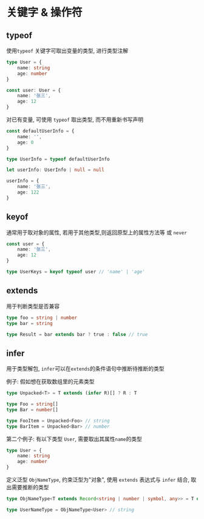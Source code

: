 # 关键字 & 操作符

## typeof

使用`typeof` 关键字可取出变量的类型, 进行类型注解

```typescript
type User = {
	name: string
	age: number
}

const user: User = {
	name: '张三',
	age: 12
}
```

对已有变量, 可使用 `typeof` 取出类型, 而不用重新书写声明

```typescript
const defaultUserInfo = {
	name: '',
	age: 0
}

type UserInfo = typeof defaultUserInfo

let userInfo: UserInfo | null = null

userInfo = {
	name: '张三',
	age: 122
}
```

## keyof

通常用于取对象的属性, 若用于其他类型,则返回原型上的属性方法等 或 `never`

```typescript
const user = {
	name: '张三',
	age: 12
}

type UserKeys = keyof typeof user // 'name' | 'age'
```

## extends

用于判断类型是否兼容

```typescript
type foo = string | number
type bar = string

type Result = bar extends bar ? true : false // true
```

## infer

用于类型解包, `infer`可以在`extends`的条件语句中推断待推断的类型

例子: 假如想在获取数组里的元素类型

```typescript
type Unpacked<T> = T extends (infer R)[] ? R : T

type Foo = string[]
type Bar = number[]

type FooItem = Unpacked<Foo> // string
type BarItem = Unpacked<Bar> // number
```

第二个例子: 有以下类型 `User`, 需要取出其属性`name`的类型

```typescript
type User = {
	name: string
	age: number
}
```

定义泛型 `ObjNameType`, 约束泛型为"对象", 使用 `extends` 表达式与 `infer` 结合, 取出需要推断的类型

```typescript
type ObjNameType<T extends Record<string | number | symbol, any>> = T extends T & { name: infer P } ? P : never

type UserNameType = ObjNameType<User> // string
```
